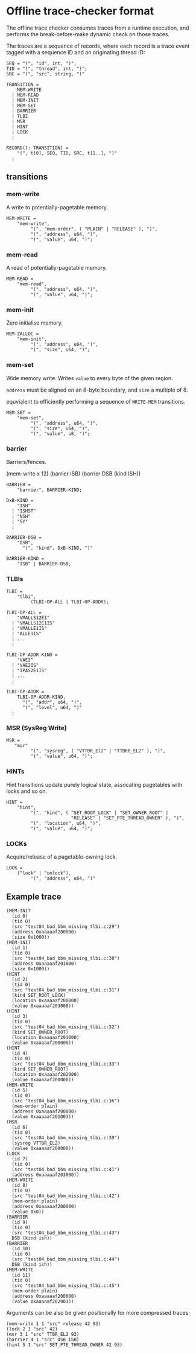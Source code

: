 # Offline trace-checker format #

The offline trace checker consumes traces from a runtime execution, and performs the break-before-make dynamic check on those traces.

The traces are a sequence of records,
where each record is a trace event tagged with a sequence ID and an originating thread ID:
```
SEQ = "(", "id", int, ")";
TID = "(", "thread", int, ")";
SRC = "(", "src", string, ")"

TRANSITION =
    MEM-WRITE
  | MEM-READ
  | MEM-INIT
  | MEM-SET
  | BARRIER
  | TLBI
  | MSR
  | HINT
  | LOCK
  ;

RECORD(t: TRANSITION) =
    "(", t[0], SEQ, TID, SRC, t[1..], ")"
  ;
```

## transitions

### mem-write

A write to potentially-pagetable memory.

```
MEM-WRITE =
    "mem-write",
         "(", "mem-order", ( "PLAIN" | "RELEASE" ), ")",
         "(", "address", u64, ")",
         "(", "value", u64, ")";
```

### mem-read

A read of potentially-pagetable memory.

```
MEM-READ =
    "mem-read",
         "(", "address", u64, ")",
         "(", "value", u64, ")";
```

### mem-init

Zero initialise memory.

```
MEM-ZALLOC =
    "mem-init",
         "(", "address", u64, ")",
         "(", "size", u64, ")";
```

### mem-set

Wide memory write.
Writes `value` to every byte of the given region.

`address` must be aligned on an 8-byte boundary,
and `size` a multiple of 8.

equvialent to efficiently performing a sequence of `WRITE-MEM` transitions.

```
MEM-SET =
    "mem-set",
         "(", "address", u64, ")",
         "(", "size", u64, ")",
         "(", "value", u8, ")";
```

### barrier

Barriers/fences.

(mem-write x 12)
(barrier ISB)
(barrier DSB (kind ISH))

```
BARRIER =
    "barrier", BARRIER-KIND;

DxB-KIND =
    "ISH"
  | "ISHST"
  | "NSH"
  | "SY"
  ;

BARRIER-DSB =
    "DSB",
      "(", "kind", DxB-KIND, ")"

BARRIER-KIND =
    "ISB" | BARRIER-DSB;
```

### TLBIs

```
TLBI =
    "tlbi",
         (TLBI-OP-ALL | TLBI-OP-ADDR);

TLBI-OP-ALL =
    "VMALLS12E1"
  | "VMALLS12E1IS"
  | "VMALLE1IS"
  | "ALLE1IS"
  | ...
  ;

TLBI-OP-ADDR-KIND =
    "VAE2"
  | "VAE2IS"
  | "IPAS2E1IS"
  | ...
  ;

TLBI-OP-ADDR =
    TLBI-OP-ADDR-KIND,
      "(", "addr", u64, ")",
      "(", "level", u64, ")"
  ;
```

### MSR (SysReg Write)

```
MSR =
   "msr"
         "(", "sysreg", ( "VTTBR_El2" | "TTBR0_EL2" ), ")",
         "(", "value", u64, ")";
```

### HINTs

Hint transitions update purely logical state,
assocating pagetables with locks and so on.

```
HINT =
    "hint",
         "(", "kind", ( "SET_ROOT_LOCK" | "SET_OWNER_ROOT" |
                        "RELEASE" | "SET_PTE_THREAD_OWNER" ), ")",
         "(", "location", u64, ")",
         "(", "value", u64, ")";
```

### LOCKs

Acquire/release of a pagetable-owning lock.

```
LOCK =
    ("lock" | "unlock"),
         "(", "address", u64, ")"
```

## Example trace

```
(MEM-INIT
  (id 0)
  (tid 0)
  (src "test04_bad_bbm_missing_tlbi.c:29")
  (address 0xaaaaaf200000)
  (size 0x1000))
(MEM-INIT
  (id 1)
  (tid 0)
  (src "test04_bad_bbm_missing_tlbi.c:30")
  (address 0xaaaaaf201000)
  (size 0x1000))
(HINT
  (id 2)
  (tid 0)
  (src "test04_bad_bbm_missing_tlbi.c:31")
  (kind SET_ROOT_LOCK)
  (location 0xaaaaaf200000)
  (value 0xaaaaaf203000))
(HINT
  (id 3)
  (tid 0)
  (src "test04_bad_bbm_missing_tlbi.c:32")
  (kind SET_OWNER_ROOT)
  (location 0xaaaaaf201000)
  (value 0xaaaaaf200000))
(HINT
  (id 4)
  (tid 0)
  (src "test04_bad_bbm_missing_tlbi.c:33")
  (kind SET_OWNER_ROOT)
  (location 0xaaaaaf202000)
  (value 0xaaaaaf200000))
(MEM-WRITE
  (id 5)
  (tid 0)
  (src "test04_bad_bbm_missing_tlbi.c:36")
  (mem-order plain)
  (address 0xaaaaaf200000)
  (value 0xaaaaaf201003))
(MSR
  (id 6)
  (tid 0)
  (src "test04_bad_bbm_missing_tlbi.c:39")
  (sysreg VTTBR_EL2)
  (value 0xaaaaaf200000))
(LOCK
  (id 7)
  (tid 0)
  (src "test04_bad_bbm_missing_tlbi.c:41")
  (address 0xaaaaaf203000))
(MEM-WRITE
  (id 8)
  (tid 0)
  (src "test04_bad_bbm_missing_tlbi.c:42")
  (mem-order plain)
  (address 0xaaaaaf200000)
  (value 0x0))
(BARRIER
  (id 9)
  (tid 0)
  (src "test04_bad_bbm_missing_tlbi.c:43")
  DSB (kind ish))
(BARRIER
  (id 10)
  (tid 0)
  (src "test04_bad_bbm_missing_tlbi.c:44")
  DSB (kind ish))
(MEM-WRITE
  (id 11)
  (tid 0)
  (src "test04_bad_bbm_missing_tlbi.c:45")
  (mem-order plain)
  (address 0xaaaaaf200000)
  (value 0xaaaaaf202003))
```

Arguments can be also be given positionally for more compressed traces:

```
(mem-write 1 1 "src" release 42 93)
(lock 2 1 "src" 42)
(msr 3 1 "src" TTBR_EL2 93)
(barrier 4 1 "src" DSB ISH)
(hint 5 1 "src" SET_PTE_THREAD_OWNER 42 93)
```
